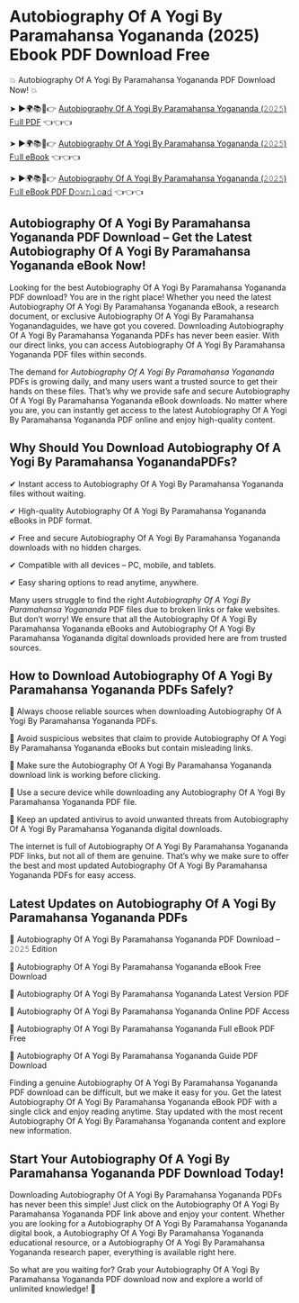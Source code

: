 # Autobiography Of A Yogi By Paramahansa Yogananda​ (2025) Ebook PDF Download Free

💥 Autobiography Of A Yogi By Paramahansa Yogananda​ PDF Download Now! 💥

➤ ►🌍📚📱👉 [Autobiography Of A Yogi By Paramahansa Yogananda​ (𝟸𝟶𝟸𝟻) F𝚞ll PDF](https://getpdf.xyz/autobiography-of-a-yogi-by-paramahansa-yogananda​) 👈👈👈


➤ ►🌍📚📱👉 [Autobiography Of A Yogi By Paramahansa Yogananda​ (𝟸𝟶𝟸𝟻) F𝚞ll eBook](https://getpdf.xyz/autobiography-of-a-yogi-by-paramahansa-yogananda​) 👈👈👈


➤ ►🌍📚📱👉 [Autobiography Of A Yogi By Paramahansa Yogananda​ (𝟸𝟶𝟸𝟻) F𝚞ll eBook PDF D𝚘𝚠𝚗𝚕𝚘a𝚍](https://getpdf.xyz/autobiography-of-a-yogi-by-paramahansa-yogananda​) 👈👈👈


## Autobiography Of A Yogi By Paramahansa Yogananda​ PDF Download – Get the Latest Autobiography Of A Yogi By Paramahansa Yogananda​ eBook Now!

Looking for the best Autobiography Of A Yogi By Paramahansa Yogananda​ PDF download? You are in the right place! Whether you need the latest Autobiography Of A Yogi By Paramahansa Yogananda​ eBook, a research document, or exclusive Autobiography Of A Yogi By Paramahansa Yogananda​ guides, we have got you covered. Downloading Autobiography Of A Yogi By Paramahansa Yogananda​ PDFs has never been easier. With our direct links, you can access Autobiography Of A Yogi By Paramahansa Yogananda​ PDF files within seconds.

The demand for *Autobiography Of A Yogi By Paramahansa Yogananda​* PDFs is growing daily, and many users want a trusted source to get their hands on these files. That’s why we provide safe and secure Autobiography Of A Yogi By Paramahansa Yogananda​ eBook downloads. No matter where you are, you can instantly get access to the latest Autobiography Of A Yogi By Paramahansa Yogananda​ PDF online and enjoy high-quality content.

## Why Should You Download Autobiography Of A Yogi By Paramahansa Yogananda​ PDFs?

✔ Instant access to Autobiography Of A Yogi By Paramahansa Yogananda​ files without waiting.

✔ High-quality Autobiography Of A Yogi By Paramahansa Yogananda​ eBooks in PDF format.

✔ Free and secure Autobiography Of A Yogi By Paramahansa Yogananda​ downloads with no hidden charges.

✔ Compatible with all devices – PC, mobile, and tablets.

✔ Easy sharing options to read anytime, anywhere.

Many users struggle to find the right *Autobiography Of A Yogi By Paramahansa Yogananda​* PDF files due to broken links or fake websites. But don’t worry! We ensure that all the Autobiography Of A Yogi By Paramahansa Yogananda​ eBooks and Autobiography Of A Yogi By Paramahansa Yogananda​ digital downloads provided here are from trusted sources.

## How to Download Autobiography Of A Yogi By Paramahansa Yogananda​ PDFs Safely?

📌 Always choose reliable sources when downloading Autobiography Of A Yogi By Paramahansa Yogananda​ PDFs.

📌 Avoid suspicious websites that claim to provide Autobiography Of A Yogi By Paramahansa Yogananda​ eBooks but contain misleading links.

📌 Make sure the Autobiography Of A Yogi By Paramahansa Yogananda​ download link is working before clicking.

📌 Use a secure device while downloading any Autobiography Of A Yogi By Paramahansa Yogananda​ PDF file.

📌 Keep an updated antivirus to avoid unwanted threats from Autobiography Of A Yogi By Paramahansa Yogananda​ digital downloads.

The internet is full of Autobiography Of A Yogi By Paramahansa Yogananda​ PDF links, but not all of them are genuine. That’s why we make sure to offer the best and most updated Autobiography Of A Yogi By Paramahansa Yogananda​ PDFs for easy access.

## Latest Updates on Autobiography Of A Yogi By Paramahansa Yogananda​ PDFs

🔹 Autobiography Of A Yogi By Paramahansa Yogananda​ PDF Download – 𝟸𝟶𝟸𝟻 Edition

🔹 Autobiography Of A Yogi By Paramahansa Yogananda​ eBook Free Download

🔹 Autobiography Of A Yogi By Paramahansa Yogananda​ Latest Version PDF

🔹 Autobiography Of A Yogi By Paramahansa Yogananda​ Online PDF Access

🔹 Autobiography Of A Yogi By Paramahansa Yogananda​ Full eBook PDF Free

🔹 Autobiography Of A Yogi By Paramahansa Yogananda​ Guide PDF Download

Finding a genuine Autobiography Of A Yogi By Paramahansa Yogananda​ PDF download can be difficult, but we make it easy for you. Get the latest Autobiography Of A Yogi By Paramahansa Yogananda​ eBook PDF with a single click and enjoy reading anytime. Stay updated with the most recent Autobiography Of A Yogi By Paramahansa Yogananda​ content and explore new information.

## Start Your Autobiography Of A Yogi By Paramahansa Yogananda​ PDF Download Today!

Downloading Autobiography Of A Yogi By Paramahansa Yogananda​ PDFs has never been this simple! Just click on the Autobiography Of A Yogi By Paramahansa Yogananda​ PDF link above and enjoy your content. Whether you are looking for a Autobiography Of A Yogi By Paramahansa Yogananda​ digital book, a Autobiography Of A Yogi By Paramahansa Yogananda​ educational resource, or a Autobiography Of A Yogi By Paramahansa Yogananda​ research paper, everything is available right here.

So what are you waiting for? Grab your Autobiography Of A Yogi By Paramahansa Yogananda​ PDF download now and explore a world of unlimited knowledge! 🚀